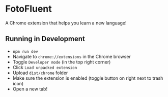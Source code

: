 # FotoFluent
A Chrome extension that helps you learn a new language!

## Running in Development
+ `npm run dev`
+ Navigate to `chrome://extensions` in the Chrome browser
+ Toggle `Developer mode` (in the top right corner)
+ Click `Load unpacked extension`
+ Upload `dist/chrome` folder
+ Make sure the extension is enabled (toggle button on right next to trash icon)
+ Open a new tab!
